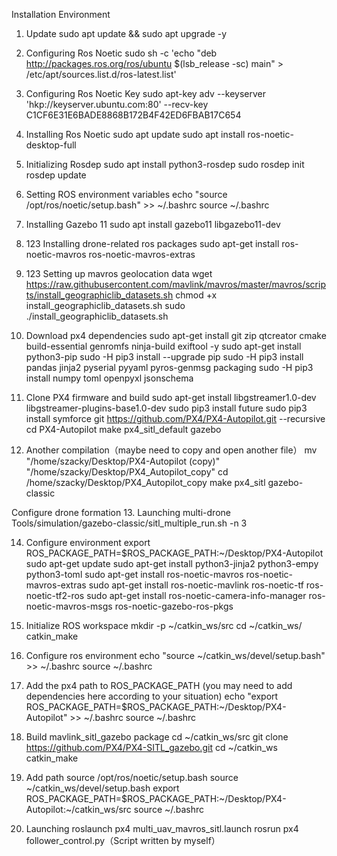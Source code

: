 Installation Environment
1.	Update 
sudo apt update && sudo apt upgrade -y


3.	Configuring Ros Noetic
sudo sh -c 'echo "deb http://packages.ros.org/ros/ubuntu $(lsb_release -sc) main" > /etc/apt/sources.list.d/ros-latest.list'


5.	Configuring Ros Noetic Key
sudo apt-key adv --keyserver 'hkp://keyserver.ubuntu.com:80' --recv-key C1CF6E31E6BADE8868B172B4F42ED6FBAB17C654


7.	Installing Ros Noetic
sudo apt update
sudo apt install ros-noetic-desktop-full


9.	Initializing Rosdep
sudo apt install python3-rosdep
sudo rosdep init
rosdep update


11.	Setting ROS environment variables
echo "source /opt/ros/noetic/setup.bash" >> ~/.bashrc
source ~/.bashrc


13.	Installing Gazebo 11
sudo apt install gazebo11 libgazebo11-dev


15.	123 Installing drone-related ros packages
sudo apt-get install ros-noetic-mavros ros-noetic-mavros-extras


17.	123 Setting up mavros geolocation data
wget https://raw.githubusercontent.com/mavlink/mavros/master/mavros/scripts/install_geographiclib_datasets.sh
chmod +x install_geographiclib_datasets.sh
sudo ./install_geographiclib_datasets.sh


19.	Download px4 dependencies
sudo apt-get install git zip qtcreator cmake build-essential genromfs ninja-build exiftool -y
sudo apt-get install python3-pip
sudo -H pip3 install --upgrade pip
sudo -H pip3 install pandas jinja2 pyserial pyyaml pyros-genmsg packaging
sudo -H pip3 install numpy toml openpyxl jsonschema


21.	Clone PX4 firmware and build
sudo apt-get install libgstreamer1.0-dev libgstreamer-plugins-base1.0-dev
sudo pip3 install future
sudo pip3 install symforce
git https://github.com/PX4/PX4-Autopilot.git --recursive
cd PX4-Autopilot
make px4_sitl_default gazebo


23.	Another compilation（maybe need to copy and open another file）
 mv "/home/szacky/Desktop/PX4-Autopilot (copy)" "/home/szacky/Desktop/PX4_Autopilot_copy"
cd /home/szacky/Desktop/PX4_Autopilot_copy
make px4_sitl gazebo-classic



Configure drone formation
13.	Launching multi-drone
Tools/simulation/gazebo-classic/sitl_multiple_run.sh -n 3


14.	Configure environment
export ROS_PACKAGE_PATH=$ROS_PACKAGE_PATH:~/Desktop/PX4-Autopilot
sudo apt-get update
sudo apt-get install python3-jinja2 python3-empy python3-toml
sudo apt-get install ros-noetic-mavros ros-noetic-mavros-extras
sudo apt-get install ros-noetic-mavlink ros-noetic-tf ros-noetic-tf2-ros
sudo apt-get install ros-noetic-camera-info-manager ros-noetic-mavros-msgs ros-noetic-gazebo-ros-pkgs


16.	Initialize ROS workspace
mkdir -p ~/catkin_ws/src
cd ~/catkin_ws/
catkin_make


18.	Configure ros environment
echo "source ~/catkin_ws/devel/setup.bash" >> ~/.bashrc
source ~/.bashrc


20.	Add the px4 path to ROS_PACKAGE_PATH (you may need to add dependencies here according to your situation)
echo "export ROS_PACKAGE_PATH=$ROS_PACKAGE_PATH:~/Desktop/PX4-Autopilot" >> ~/.bashrc
source ~/.bashrc


22.	Build mavlink_sitl_gazebo package
cd ~/catkin_ws/src
git clone https://github.com/PX4/PX4-SITL_gazebo.git
cd ~/catkin_ws
catkin_make


24.	Add path
source /opt/ros/noetic/setup.bash
source ~/catkin_ws/devel/setup.bash
export ROS_PACKAGE_PATH=$ROS_PACKAGE_PATH:~/Desktop/PX4-Autopilot:~/catkin_ws/src
source ~/.bashrc


26.	Launching
roslaunch px4 multi_uav_mavros_sitl.launch
rosrun px4 follower_control.py（Script written by myself）
